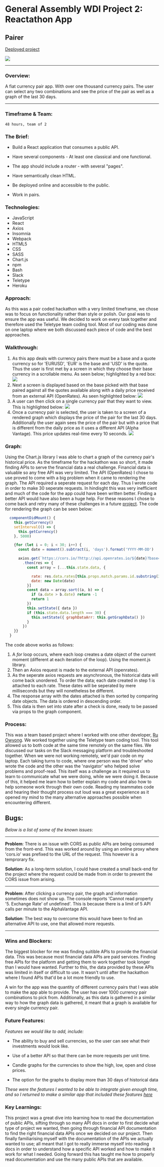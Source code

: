 # General Assembly WDI Project 2: Reactathon App
## Pairer
[Deployed project](https://financial-data-api.herokuapp.com/EUR)

![](https://media.giphy.com/media/fUHVPoY76vIOyNAtUn/giphy.gif)
___
### Overview:
A fiat currency pair app. With over one thousand currency pairs. The user can select any two combinations and see the price of the pair as well as a graph of the last 30 days.
___

### Timeframe & Team:
    48 hours, team of 2

### The Brief:

* Build a React application that consumes a public API.

* Have several components - At least one classical and one functional.

* The app should include a router - with several "pages".

* Have semantically clean HTML.

* Be deployed online and accessible to the public.

* Work in pairs.

### Technologies:

* JavaScript
* React
* Axios
* Insomnia
* Webpack
* HTML5
* CSS
* SASS
* Chart.js
* npm
* Bash
* Slack
* Teletype
* Heroku

### Approach:
As this was a pair coded hackathon with a very limited timeframe, we chose was to focus on functionality rather than style or polish. Our goal was to ensure the app was useful. We decided to work on every task together and therefore used the Teletype team coding tool. Most of our coding was done on one laptop where we both discussed each piece of code and the best approaches.

### Walkthrough: 
1. As this app deals with currency pairs there must be a base and a quote currency so for 'EURUSD', 'EUR' is the base and 'USD' is the quote. Thus the user is first met by a screen in which they choose their base currency in a scrollable menu. As seen below; highlighted by a red box:
 ![](https://i.imgur.com/JeJCQj4.png)
2. Next a screen is displayed based on the base picked with that base paired against all the quotes available along with a daily price received from an external API (OpenRates). As seen highlighted below:
 ![](https://i.imgur.com/ZXQ7WkR.png)
3. A user can then click on a single currency pair that they want to view. This is highlighted below:
 ![](https://i.imgur.com/ohEyBCE.png)
4. Once a currency pair is selected, the user is taken to a screen of a rendered graph which displays the price of the pair for the last 30 days. Additionally the user again sees the price of the pair but with a price that is different from the daily price as it uses a different API (Alpha Vantage). This price updates real-time every 10 seconds.
 ![](https://i.imgur.com/6BqqEj9.png)
 
 ### Graph:
Using the Chart.js library I was able to chart a graph of the currency pair's historical price. As the timeframe for the hackathon was so short, it made finding APIs to serve the financial data a real challenge. Financial data is valuable so any free API was very limited. The API (OpenRates) I chose to use proved to come with a big problem when it came to rendering the graph. The API required a seperate request for each day. Thus I wrote code in order to make 30 seperate requests. In hindisght this was very inefficient and much of the code for the app could have been written better. Finding a better API would have also been a huge help. For these reasons I chose to come back and retry many of these challenges in a future [project](https://github.com/stephanoparaskeva/wdi-project-4-infinite). The code for rendering the graph can be seen below:
```javascript
  componentDidMount() {
    this.getCurrency()
    setInterval(() => {
      this.getCurrency()
    }, 5000)

    {for (let i = 0; i < 30; i++) {
      const date = moment().subtract(i, 'days').format('YYYY-MM-DD')

      axios.get(`https://cors.io/?http://api.openrates.io/${date}?base=${this.props.match.params.id.substring(0,3)}`)
        .then(res => {
          const array = [...this.state.data, {

            rate: res.data.rates[this.props.match.params.id.substring(3,7)],
            date: new Date(date)
          }]
          const data = array.sort((a, b) => {
            if (a.date > b.date) return -1
            return 1
          })
          this.setState({ data })
          if (this.state.data.length === 30) {
            this.setState({ graphDataArr: this.getGraphData() })
          }
        })
    }}
  }
```
The code above works as follows:
1. A *for* loop occurs, where each loop creates a date object of the current moment (different at each iteration of the loop). Using the moment.js library.
2. Then an Axios request is made to the external API (openrates).
3. As the seperate axios requests are asynchronous, the historical data will come back unordered. To order the data; each date created in step 1 is attached to each rate. These dates will be seperated by mere milliseconds but they will nonetheless be different.
4. The response array with the dates attached is then sorted by comparing date objects. The data is ordered in descending order.
5. This data is then set into state after a check is done, ready to be passed via props to the graph component.

### Process:
This was a team based project where I worked with one other developer, [Ru Owyong](https://github.com/rulette). We worked together using the Teletype team coding tool. This tool allowed us to both code at the same time remotely on the same files. We discussed our tasks on the Slack messaging platform and troubleshooted together. When we were not working remotely, we'd pair code on my laptop. Each taking turns to code, where one person was the 'driver' who wrote the code and the other was the 'navigator' who helped solve problems and proof-read. This itself was a challenge as it required us to learn to communicate what we were doing, while we were doing it. Because of this, it helped me learn how to better explain my code and also how to help someone work through their own code. Reading my teammates code and hearing their thought process out loud was a great experience as it opened my mind to the many alternative approaches possible when encountering different.

## Bugs:
*Below is a list of some of the known issues*:

---

**Problem**: There is an issue with CORS as public APIs are being consumed from the front-end. This was worked around by using an online proxy where 'cors.io' was prefixed to the URL of the request. This however is a temprorary fix.

**Solution**: As a long-term solution, I could have created a small back-end for the project where the request could be made from in order to prevent the CORS issue from arising.

---

**Problem**: After clicking a currency pair, the graph and information sometimes does not show up. The console reports 'Cannot read property '5. Exchange Rate' of undefined'. This is because there is a limit of 5 API calls per minute to the AlphaVantage API.

**Solution**: The best way to overcome this would have been to find an alternative API to use, one that allowed more requests.

---

### Wins and Blockers:

The biggest blocker for me was finding suitible APIs to provide the financial data. This was because most financial data APIs are paid services. Finding free APIs for the platform and getting them to work together took longer than I would have wanted. Further to this, the data provided by these APIs was limited in itself or difficult to use. It wasn't until after the hackathon where I found APIs that'd be a lot more friendly to use.

A win for the app was the quantity of different currency pairs that I was able to make the app able to provide. The user has over 1000 currency pair combinations to pick from. Additionally, as this data is gathered in a similar way to how the graph data is gathered, it meant that a graph is available for every single currency pair.

### Future Features:

*Features we would like to add, include:*

* The ability to buy and sell currencies, so the user can see what their investments would look like. 

* Use of a better API so that there can be more requests per unit time.

* Candle graphs for the currencies to show the high, low, open and close prices.

* The option for the graphs to display more than 30 days of historical data

*These were the features I wanted to be able to integrate given enough time, and so I returned to make a similar app that included these features [here](https://crypto-infinite.herokuapp.com/)*

### Key Learnings:
This project was a great dive into learning how to read the documentation of public APIs, sifting through so many API docs in order to first decide what type of project we wanted, then going through financial API documentation to find the right financial data APIs once we decided on our project. Then finally familiarising myself with the documentation of the APIs we actually wanted to use; all meant that I got to really immerse myself into reading docs in order to understand how a specific API worked and how to make it work for what I needed. Going forward this has taught me how to properly read documentation and use the many public APIs that are available.
